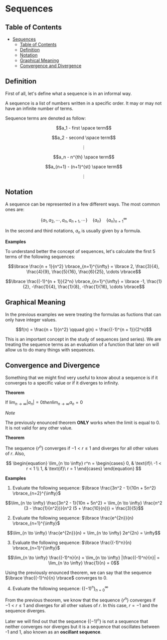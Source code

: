 # Sequences

## Table of Contents

- [Sequences](#sequences)
  - [Table of Contents](#table-of-contents)
  - [Definition](#definition)
  - [Notation](#notation)
  - [Graphical Meaning](#graphical-meaning)
  - [Convergence and Divergence](#convergence-and-divergence)

## Definition

First of all, let's define what a sequence is in an informal way.

A sequence is a list of numbers written in a specific order. It may or may not have an infinite number of terms.

Sequence terms are denoted as follow:

$$a_1 - first \space term$$

$$a_2 - second \space term$$

$$\vdots$$

$$a_n - n^{th} \space term$$

$$a_{n+1} - (n+1)^{st} \space term$$

$$\vdots$$

## Notation

A sequence can be represented in a few different ways. The most common ones are:

$$\lbrace a_1, a_2, \cdots, a_n, a_{n+1}, \cdots \rbrace \quad \lbrace a_n \rbrace \quad \lbrace a_n \rbrace_{n=1}^{\infty}$$

In the second and third notations, $a_n$ is usually given by a formula.

**Examples**

To understand better the concept of sequences, let's calculate the first 5 terms of the following sequences:

$$\lbrace \frac{n + 1}{n^2} \rbrace_{n=1}^{\infty} = \lbrace 2, \frac{3}{4}, \frac{4}{9}, \frac{5}{16}, \frac{6}{25}, \cdots \rbrace$$

$$\lbrace \frac{(-1)^{n + 1}}{2^n} \rbrace_{n=1}^{\infty} = \lbrace -1, \frac{1}{2}, -\frac{1}{4}, \frac{1}{8}, -\frac{1}{16}, \cdots \rbrace$$

## Graphical Meaning

In the previous examples we were treating the formulas as fuctions that can only have integer values.

$$f(n) = \frac{n + 1}{n^2} \qquad g(n) = \frac{(-1)^{n + 1}}{2^n}$$

This is an important concept in the study of sequences (and series). We are treating the sequence terms as an evaluation of a function that later on will allow us to do many things with sequences.

## Convergence and Divergence

Something that we might find very useful to know about a sequence is if it converges to a specific value or if it diverges to infinity.

**Theorem**

If $\lim_{n \to \infty} |a_n| = 0 then \lim_{n \to \infty} a_n = 0$

*Note*

The previously enounced theorem **ONLY** works when the limit is equal to 0. It is not valid for any other value.

**Theorem**

The sequence $\lbrace r^n \rbrace$ converges if $-1 < r \leq 1$ and diverges for all other values of $r$. Also,

$$
\begin{equation}
  \lim_{n \to \infty} r^n = 
    \begin{cases}
      0, & \text{if}\ -1 < r < 1 \\
      1, & \text{if}\ r = 1
    \end{cases}
\end{equation}
$$

**Examples**

1. Evaluate the following sequence: $\lbrace \frac{3n^2 - 1}{10n + 5n^2} \rbrace_{n=2}^{\infty}$

$$\lim_{n \to \infty} \frac{3n^2 - 1}{10n + 5n^2} = \lim_{n \to \infty} \frac{n^2 (3 - \frac{1}{n^2})}{n^2 (5 + \frac{10}{n})} = \frac{3}{5}$$

2. Evaluate the following sequence: $\lbrace \frac{e^{2n}}{n} \rbrace_{n=1}^{\infty}$

$$\lim_{n \to \infty} \frac{e^{2n}}{n} = \lim_{n \to \infty} 2e^{2n} = \infty$$

3. Evaluate the following sequence: $\lbrace \frac{(-1)^n}{n} \rbrace_{n=1}^{\infty}$ 

$$\lim_{n \to \infty} \frac{(-1)^n}{n} = \lim_{n \to \infty} |\frac{(-1)^n}{n}| = \lim_{n \to \infty} \frac{1}{n} = 0$$

  Using the previously enounced theorem, we can say that the sequence $\lbrace \frac{(-1)^n}{n} \rbrace$ converges to 0.

4. Evaluate the following sequence: $\lbrace (-1)^n \rbrace_{n=0}^{\infty}$

  From the previous theorem, we know that the sequence $\lbrace r^n \rbrace$ converges if $-1 < r \leq 1$ and diverges for all other values of $r$. In this case, $r = -1$ and the sequence diverges.

  Later we will find out that the sequence $\lbrace (-1)^n \rbrace$ is not a sequence that neither converges nor diverges but it is a sequence that oscillates between -1 and 1, also known as an **oscillant sequence**.
